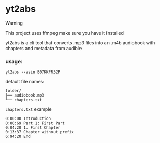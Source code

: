# yt2abs

> [!WARNING]  
> This project uses ffmpeg make sure you have it installed

yt2abs is a cli tool that converts .mp3 files into an .m4b audiobook with chapters and metadata from audible

### usage:

```
yt2abs --asin B07KKPR52P
```

default file names:

```
folder/
├── audiobook.mp3
└── chapters.txt
```

`chapters.txt` example

```
0:00:00 Introduction
0:00:69 Part 1: First Part
0:04:20 1. First Chapter
0:13:37 Chapter without prefix
6:94:20 End
```
